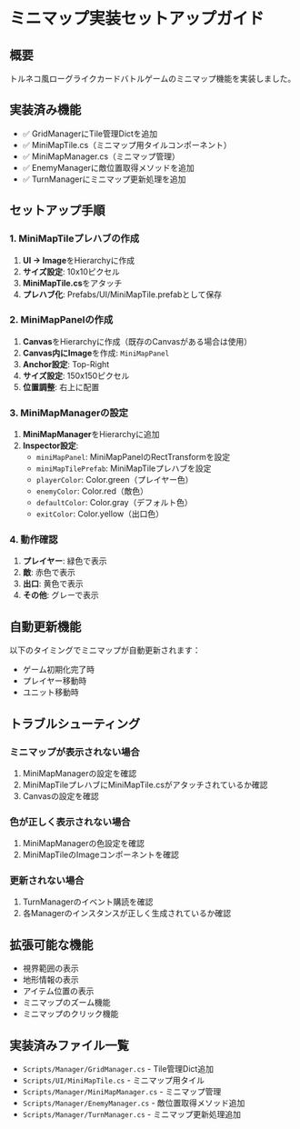 # ミニマップ実装セットアップガイド

## 概要
トルネコ風ローグライクカードバトルゲームのミニマップ機能を実装しました。

## 実装済み機能
- ✅ GridManagerにTile管理Dictを追加
- ✅ MiniMapTile.cs（ミニマップ用タイルコンポーネント）
- ✅ MiniMapManager.cs（ミニマップ管理）
- ✅ EnemyManagerに敵位置取得メソッドを追加
- ✅ TurnManagerにミニマップ更新処理を追加

## セットアップ手順

### 1. MiniMapTileプレハブの作成

1. **UI → Image**をHierarchyに作成
2. **サイズ設定**: 10x10ピクセル
3. **MiniMapTile.cs**をアタッチ
4. **プレハブ化**: Prefabs/UI/MiniMapTile.prefabとして保存

### 2. MiniMapPanelの作成

1. **Canvas**をHierarchyに作成（既存のCanvasがある場合は使用）
2. **Canvas内にImage**を作成: `MiniMapPanel`
3. **Anchor設定**: Top-Right
4. **サイズ設定**: 150x150ピクセル
5. **位置調整**: 右上に配置

### 3. MiniMapManagerの設定

1. **MiniMapManager**をHierarchyに追加
2. **Inspector設定**:
   - `miniMapPanel`: MiniMapPanelのRectTransformを設定
   - `miniMapTilePrefab`: MiniMapTileプレハブを設定
   - `playerColor`: Color.green（プレイヤー色）
   - `enemyColor`: Color.red（敵色）
   - `defaultColor`: Color.gray（デフォルト色）
   - `exitColor`: Color.yellow（出口色）

### 4. 動作確認

1. **プレイヤー**: 緑色で表示
2. **敵**: 赤色で表示
3. **出口**: 黄色で表示
4. **その他**: グレーで表示

## 自動更新機能

以下のタイミングでミニマップが自動更新されます：
- ゲーム初期化完了時
- プレイヤー移動時
- ユニット移動時

## トラブルシューティング

### ミニマップが表示されない場合
1. MiniMapManagerの設定を確認
2. MiniMapTileプレハブにMiniMapTile.csがアタッチされているか確認
3. Canvasの設定を確認

### 色が正しく表示されない場合
1. MiniMapManagerの色設定を確認
2. MiniMapTileのImageコンポーネントを確認

### 更新されない場合
1. TurnManagerのイベント購読を確認
2. 各Managerのインスタンスが正しく生成されているか確認

## 拡張可能な機能

- 視界範囲の表示
- 地形情報の表示
- アイテム位置の表示
- ミニマップのズーム機能
- ミニマップのクリック機能

## 実装済みファイル一覧

- `Scripts/Manager/GridManager.cs` - Tile管理Dict追加
- `Scripts/UI/MiniMapTile.cs` - ミニマップ用タイル
- `Scripts/Manager/MiniMapManager.cs` - ミニマップ管理
- `Scripts/Manager/EnemyManager.cs` - 敵位置取得メソッド追加
- `Scripts/Manager/TurnManager.cs` - ミニマップ更新処理追加 